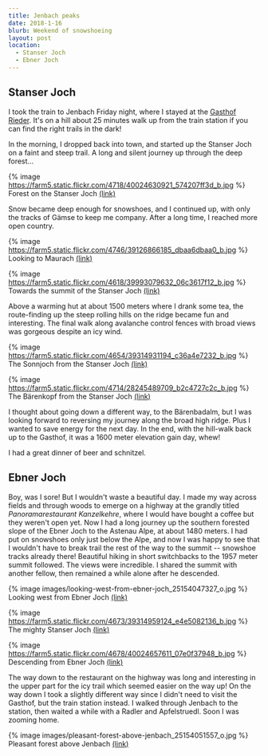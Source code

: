 ```yaml
---
title: Jenbach peaks
date: 2018-1-16
blurb: Weekend of snowshoeing
layout: post
location:
  - Stanser Joch
  - Ebner Joch
---
```


## Stanser Joch 

I took the train to Jenbach Friday night, where I stayed at the
<a href="https://www.gasthof-rieder.at/">Gasthof Rieder</a>. It's
on a hill about 25 minutes walk up from the train station if you
can find the right trails in the dark!

In the morning, I dropped back into town, and started up the
Stanser Joch on a faint and steep trail. A long and silent journey up
through the deep forest...


{% image https://farm5.static.flickr.com/4718/40024630921_574207ff3d_b.jpg %}
Forest on the Stanser Joch
<a href='https://www.flickr.com/photos/55338612@N00/40024630921'>(link)</a>


Snow became deep enough for snowshoes, and I continued up, with only the
tracks of Gämse to keep me company. After a long time, I reached more open
country.

{% image https://farm5.static.flickr.com/4746/39126866185_dbaa6dbaa0_b.jpg %}
Looking to Maurach
<a href='https://www.flickr.com/photos/55338612@N00/39126866185'>(link)</a>

{% image https://farm5.static.flickr.com/4618/39993079632_06c3617f12_b.jpg %}
Towards the summit of the Stanser Joch
<a href='https://www.flickr.com/photos/55338612@N00/39993079632'>(link)</a>

Above a warming hut at about 1500 meters where I drank some tea, the route-finding up the
steep rolling hills on the ridge became fun and interesting. The final
walk along avalanche control fences with broad views was gorgeous
despite an icy wind.

{% image https://farm5.static.flickr.com/4654/39314931194_c36a4e7232_b.jpg %}
The Sonnjoch from the Stanser Joch
<a href='https://www.flickr.com/photos/55338612@N00/39314931194'>(link)</a>

{% image https://farm5.static.flickr.com/4714/28245489709_b2c4727c2c_b.jpg %}
The Bärenkopf from the Stanser Joch
<a href='https://www.flickr.com/photos/55338612@N00/28245489709'>(link)</a>

I thought about going down a different way, to the Bärenbadalm, but I was looking
forward to reversing my journey along the broad high ridge. Plus I wanted to save
energy for the next day. In the end, with the hill-walk back up to the Gasthof,
it was a 1600 meter elevation gain day, whew!

I had a great dinner of beer and schnitzel.

## Ebner Joch

Boy, was I sore! But I wouldn't waste a beautiful day. I made my way across fields
and through woods to emerge on a highway at the grandly titled
_Panoramarestaurant Kanzelkehre_, where I would have bought a coffee but they
weren't open yet. Now I had a long journey up the southern forested slope of
the Ebner Joch to the Astenau Alpe, at about 1480 meters. I had put on snowshoes
only just below the Alpe, and now I was happy to see that I wouldn't have to
break trail the rest of the way to the summit -- snowshoe tracks already there!
Beautiful hiking in short switchbacks to the 1957 meter summit followed.
The views were incredible. I shared the summit with another fellow, then remained
a while alone after he descended.

{% image images/looking-west-from-ebner-joch_25154047327_o.jpg %}
Looking west from Ebner Joch
<a href='https://www.flickr.com/photos/55338612@N00/25154047327'>(link)</a>

{% image https://farm5.static.flickr.com/4673/39314959124_e4e5082136_b.jpg %}
The mighty Stanser Joch
<a href='https://www.flickr.com/photos/55338612@N00/39314959124'>(link)</a>

{% image https://farm5.static.flickr.com/4678/40024657611_07e0f37948_b.jpg %}
Descending from Ebner Joch
<a href='https://www.flickr.com/photos/55338612@N00/40024657611'>(link)</a>

The way down to the restaurant on the highway was long and interesting in the upper
part for the icy trail which seemed easier on the way up! On the way down I
took a slightly different way since I didn't need to visit the Gasthof, but
the train station instead. I walked through Jenbach to the station, then waited
a while with a Radler and Apfelstruedl. Soon I was zooming home.

{% image images/pleasant-forest-above-jenbach_25154051557_o.jpg %}
Pleasant forest above Jenbach
<a href='https://www.flickr.com/photos/55338612@N00/25154051557'>(link)</a>




